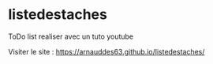 # listedestaches
ToDo list realiser avec un tuto youtube 

Visiter le site : 
https://arnauddes63.github.io/listedestaches/
